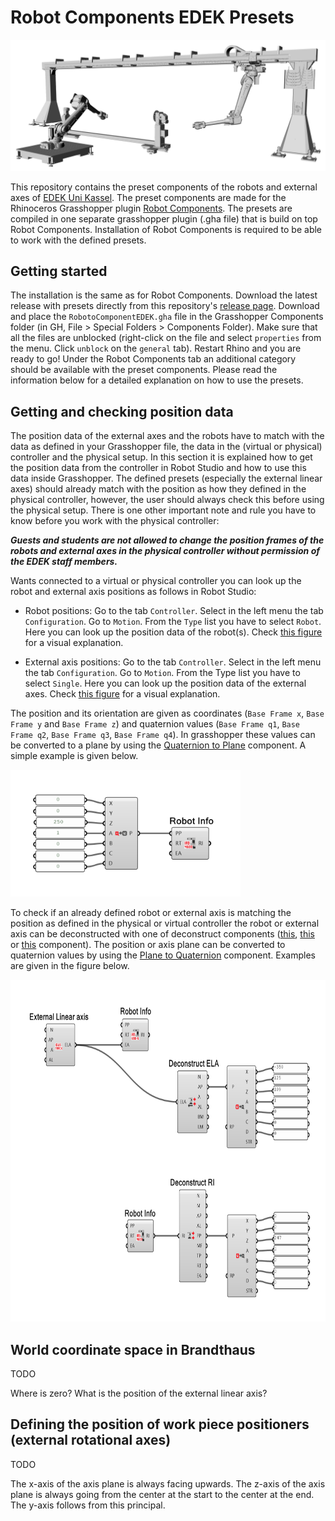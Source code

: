 # Robot Components EDEK Presets
![Banner](https://github.com/EDEK-UniKassel/RobotComponents-EDEK-Presets/blob/master/Utility/Figures/Banner.png)

This repository contains the preset components of the robots and external axes of [EDEK Uni Kassel](https://edek.uni-kassel.de/). The preset components are made for the Rhinoceros Grasshopper plugin [Robot Components]( https://github.com/EDEK-UniKassel/RobotComponents). The presets are compiled in one separate grasshopper plugin (.gha file) that is build on top Robot Components. Installation of Robot Components is required to be able to work with the defined presets.

## Getting started
The installation is the same as for Robot Components. Download the latest release with presets directly from this repository's [release page](https://github.com/EDEK-UniKassel/RobotComponents-EDEK-Presets/releases). Download and place the `RobotoComponentEDEK.gha` file in the Grasshopper Components folder (in GH, File > Special Folders > Components Folder). Make sure that all the files are unblocked (right-click on the file and select `properties` from the menu. Click `unblock` on the `general` tab). Restart Rhino and you are ready to go! Under the Robot Components tab an additional category should be available with the preset components. Please read the information below for a detailed explanation on how to use the presets.

## Getting and checking position data
The position data of the external axes and the robots have to match with the data as defined in your Grasshopper file, the data in the (virtual or physical) controller and the physical setup. In this section it is explained how to get the position data from the controller in Robot Studio and how to use this data inside Grasshopper. The defined presets (especially the external linear axes) should already match with the position as how they defined in the physical controller, however, the user should always check this before using the physical setup. There is  one other important note and rule you have to know before you work with the physical controller:

***Guests and students are not allowed to change the position frames of the robots and external axes in the physical controller without permission of the EDEK staff members.***

Wants connected to a virtual or physical controller you can look up the robot and external axis positions as follows in Robot Studio:

- Robot positions: Go to the tab `Controller`. Select in the left menu the tab `Configuration`. Go to `Motion`. From the `Type` list you have to select `Robot`. Here you can look up the position data of the robot(s). Check [this figure](https://github.com/EDEK-UniKassel/RobotComponents-EDEK-Presets/blob/master/Utility/Figures/Robot_studio_robot_position.png) for a visual explanation. 

- External axis positions: Go to the tab `Controller`. Select in the left menu the tab `Configuration`. Go to `Motion`. From the Type list you have to select `Single`. Here you can look up the position data of the external axes. Check [this figure](https://github.com/EDEK-UniKassel/RobotComponents-EDEK-Presets/blob/master/Utility/Figures/Robot_studio_external_axis_position.png) for a visual explanation.

The position and its orientation are given as coordinates (`Base Frame x`, `Base Frame y` and `Base Frame z`) and quaternion values (`Base Frame q1`, `Base Frame q2`, `Base Frame q3`, `Base Frame q4`).  In grasshopper these values can be converted to a plane by using the [Quaternion to Plane](https://edek-unikassel.github.io/RobotComponents-Documentation/docs/Robot%20Components/Categories/Utility/Quaternion%20to%20Plane/) component. A simple example is given below.

<img src="Utility/Figures/Construct_Quaternion_to_Plane.png" width="368" height="203" />

To check if an already defined robot or external axis is matching the position as defined in the physical or virtual controller the robot or external axis can be deconstructed with one of deconstruct components ([this](https://edek-unikassel.github.io/RobotComponents-Documentation/docs/Robot%20Components/Categories/Deconstruct/Deconstruct%20Robot%20Info/), [this](https://edek-unikassel.github.io/RobotComponents-Documentation/docs/Robot%20Components/Categories/Deconstruct/Deconstruct%20External%20Linear%20Axis/) or [this](https://edek-unikassel.github.io/RobotComponents-Documentation/docs/Robot%20Components/Categories/Deconstruct/Deconstruct%20External%20Rotational%20Axis/) component). The position or axis plane can be converted to quaternion values by using the [Plane to Quaternion](https://edek-unikassel.github.io/RobotComponents-Documentation/docs/Robot%20Components/Categories/Utility/Plane%20to%20Quarternion/) component. Examples are given in the figure below.

<img src="Utility/Figures/Deconstruct_Plane_to_Quaternion.png" width="722" height="547" />

## World coordinate space in Brandthaus
TODO

Where is zero? 
What is the position of the external linear axis? 

## Defining the position of work piece positioners (external rotational axes)
TODO

The x-axis of the axis plane is always facing upwards. 
The z-axis of the axis plane is always going from the center at the start to the center at the end. 
The y-axis follows from this principal. 

